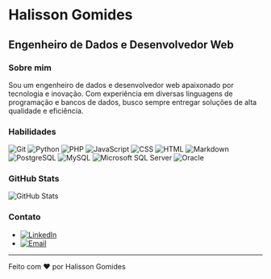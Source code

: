 # Halisson Gomides

## Engenheiro de Dados e Desenvolvedor Web

### Sobre mim

Sou um engenheiro de dados e desenvolvedor web apaixonado por tecnologia e inovação. Com experiência em diversas linguagens de programação e bancos de dados, busco sempre entregar soluções de alta qualidade e eficiência.

### Habilidades

![Git](https://img.shields.io/badge/Git-F05032?style=flat&logo=git&logoColor=white)
![Python](https://img.shields.io/badge/Python-3776AB?style=flat&logo=python&logoColor=white)
![PHP](https://img.shields.io/badge/PHP-777BB4?style=flat&logo=php&logoColor=white)
![JavaScript](https://img.shields.io/badge/JavaScript-F7DF1E?style=flat&logo=javascript&logoColor=black)
![CSS](https://img.shields.io/badge/CSS-239120?style=flat&logo=css3&logoColor=white)
![HTML](https://img.shields.io/badge/HTML-239120?style=flat&logo=html5&logoColor=white)
![Markdown](https://img.shields.io/badge/Markdown-000000?style=flat&logo=markdown&logoColor=white)
![PostgreSQL](https://img.shields.io/badge/PostgreSQL-326392?style=flat&logo=postgresql&logoColor=white)
![MySQL](https://img.shields.io/badge/MySQL-005C84?style=flat&logo=mysql&logoColor=white)
![Microsoft SQL Server](https://img.shields.io/badge/Microsoft%20SQL%20Server-CC2927?style=flat&logo=microsoftsqlserver&logoColor=white)
![Oracle](https://img.shields.io/badge/Oracle-F80000?style=flat&logo=oracle&logoColor=white)


### GitHub Stats

![GitHub Stats](https://github-readme-stats.vercel.app/api?username=halisson-gomides&theme=transparent&bg_color=353D41&border_color=123547&show_icons=true&icon_color=EB9326&title_color=EB9326&text_color=FFF&hide_title=true&hide=stars&rank_icon=github&count_private=true)

### Contato

- [![LinkedIn](https://img.shields.io/badge/linkedin-%230077B5.svg?style=for-the-badge&logo=linkedin&logoColor=white)](https://br.linkedin.com/in/halisson-gomides) 
- [![Email](https://img.shields.io/badge/Email-[seuemail@gmail.com]-D3D3D3?style=flat&logo=gmail&logoColor=black)](mailto:halisson.gomides@gmail.com)

---

Feito com ❤️ por Halisson Gomides
